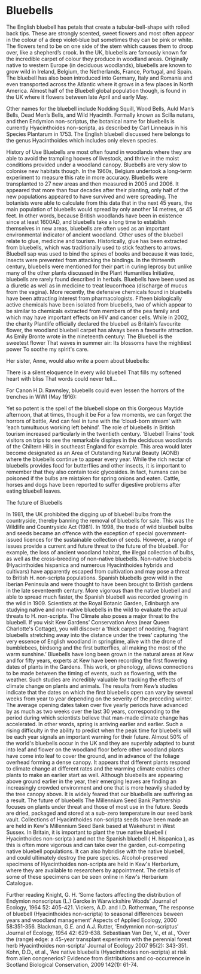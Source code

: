 # Bluebells

The English bluebell has petals that create a tubular-bell-shape with rolled back tips. These are strongly scented, sweet flowers and most often appear in the colour of a deep violet-blue but sometimes they can be pink or white. The flowers tend to be on one side of the stem which causes them to droop over, like a shepherd’s crook.
In the UK, bluebells are famously known for the incredible carpet of colour they produce in woodland areas. Originally native to western Europe (in deciduous woodlands), bluebells are known to grow wild in Ireland, Belgium, the Netherlands, France, Portugal, and Spain. The bluebell has also been introduced into Germany, Italy and Romania and even transported across the Atlantic where it grows in a few places in North America. Almost half of the Bluebell global population though, is found in the UK where it flowers between late April and early May.

Other names for the bluebell include Nodding Squill, Wood Bells, Auld Man’s Bells, Dead Men’s Bells, and Wild Hyacinth. Formally known as Scilla nutans, and then Endymion non-scriptus, the botanical name for bluebells is currently Hyacinthoides non-scripta, as described by Carl Linneaus in his Species Plantarum in 1753. The English bluebell discussed here belongs to the genus Hyacinthoides which includes only eleven species.

History of Use
Bluebells are most often found in woodlands where they are able to avoid the trampling hooves of livestock, and thrive in the moist conditions provided under a woodland canopy. Bluebells are very slow to colonise new habitats though. In the 1960s, Belgium undertook a long-term experiment to measure this rate in more accuracy. Bluebells were transplanted to 27 new areas and then measured in 2005 and 2006. It appeared that more than four decades after their planting, only half of the new populations appeared to have survived and were spreading. The botanists were able to calculate from this data that in the next 45 years, the main population of bluebells would spread by only another 14 metres, or 45 feet. In other words, because British woodlands have been in existence since at least 1600AD, and bluebells take a long time to establish themselves in new areas, bluebells are often used as an important environmental indicator of ancient woodland. 
Other uses of the bluebell relate to glue, medicine and tourism. Historically, glue has been extracted from bluebells, which was traditionally used to stick feathers to arrows. Bluebell sap was used to bind the spines of books and because it was toxic, insects were prevented from attacking the bindings. 
In the thirteenth century, bluebells were mentioned for their part in curing leprosy but unlike many of the other plants discussed in the Plant Humanities Initiative, bluebells are rarely found described in herbals. Bluebells have been used as a diuretic as well as in medicine to treat leucorrhoea (discharge of mucus from the vagina). More recently, the defensive chemicals found in bluebells have been attracting interest from pharmacologists. Fifteen biologically active chemicals have been isolated from bluebells, two of which appear to be similar to chemicals extracted from members of the pea family and which may have important effects on HIV and cancer cells.
While in 2002, the charity Plantlife officially declared the bluebell as Britain’s favourite flower, the woodland bluebell carpet has always been a favourite attraction. As Emily Bronte wrote in the nineteenth century:
The Bluebell is the sweetest flower
That waves in summer air:
Its blossoms have the mightiest power
To soothe my spirit's care.

Her sister, Anne, would also write a poem about bluebells:

There is a silent eloquence
In every wild bluebell
That fills my softened heart with bliss
That words could never tell…

For Canon H.D. Rawnsley, bluebells could even lessen the horrors of the trenches in WWI (May 1916):

Yet so potent is the spell of the bluebell slope on this
Gorgeous Maytide afternoon, that at times, though it be 
For a few moments, we can forget the horrors of battle,
And can feel in tune with the ‘cloud-born stream’ with
‘each tumultuous working left behind’.
The role of bluebells in British tourism increased particularly in the twentieth century. 'Bluebell Trains' took visitors on trips to see the remarkable displays in the deciduous woodlands of the Chiltern Hills in southeast England for example. This area would later become designated as an Area of Outstanding Natural Beauty (AONB) where the bluebells continue to appear every year. 
While the rich nectar of bluebells provides food for butterflies and other insects, it is important to remember that they also contain toxic glycosides. In fact, humans can be poisoned if the bulbs are mistaken for spring onions and eaten. Cattle, horses and dogs have been reported to suffer digestive problems after eating bluebell leaves.

The future of Bluebells

In 1981, the UK prohibited the digging up of bluebell bulbs from the countryside, thereby banning the removal of bluebells for sale. This was the Wildlife and Countryside Act (1981). In 1998, the trade of wild bluebell bulbs and seeds became an offence with the exception of special government-issued licences for the sustainable collection of seeds.
However, a range of issues provide a current and future threat to the future of the bluebell. For example, the loss of ancient woodland habitat, the illegal collection of bulbs, as well as the cross-breeding of non-native bluebells. 
Non-native bluebells (Hyacinthoides hispanica and numerous Hyacinthoides hybrids and cultivars) have apparently escaped from cultivation and may pose a threat to British H. non-scripta populations. Spanish bluebells grow wild in the Iberian Peninsula and were thought to have been brought to British gardens in the late seventeenth century. More vigorous than the native bluebell and able to spread much faster, the Spanish bluebell was recorded growing in the wild in 1909. Scientists at the Royal Botanic Garden, Edinburgh are studying native and non-native bluebells in the wild to evaluate the actual threats to H. non-scripta.
The Climate also poses a major threat to the bluebell. If you visit Kew Gardens’ Conservation Area (near Queen Charlotte's Cottage), you will discover a ‘thick carpet of nodding, fragrant bluebells stretching away into the distance under the trees’ capturing ‘the very essence of English woodland in springtime, alive with the drone of bumblebees, birdsong and the first butterflies, all making the most of the warm sunshine.’ Bluebells have long been grown in the natural areas at Kew and for fifty years, experts at Kew have been recording the first flowering dates of plants in the Gardens. This work, or phenology, allows connections to be made between the timing of events, such as flowering, with the weather. Such studies are incredibly valuable for tracking the effects of climate change on plants and animals. The results from Kew’s studies indicate that the dates on which the first bluebells open can vary by several weeks from year to year depending on the severity of the preceding winter. The average opening dates taken over five yearly periods have advanced by as much as two weeks over the last 30 years, corresponding to the period during which scientists believe that man-made climate change has accelerated. In other words, spring is arriving earlier and earlier.
Such a rising difficulty in the ability to predict when the peak time for bluebells will be each year signals an important warning for their future. Almost 50% of the world's bluebells occur in the UK and they are superbly adapted to burst into leaf and flower on the woodland floor before other woodland plants have come into leaf to cover the ground, and in advance of the foliage overhead forming a dense canopy. It appears that different plants respond to climate change at different rates and the warming climate enables other plants to make an earlier start as well. Although bluebells are appearing above ground earlier in the year, their emerging leaves are finding an increasingly crowded environment and one that is more heavily shaded by the tree canopy above. It is widely feared that our bluebells are suffering as a result. 
The future of bluebells
The Millennium Seed Bank Partnership focuses on plants under threat and those of most use in the future. Seeds are dried, packaged and stored at a sub-zero temperature in our seed bank vault. Collections of Hyacinthoides non-scripta seeds have been made an are held in Kew's Millennium Seed Bank based at Wakehurst in West Sussex.
In Britain, it is important to plant the true native bluebell ( Hyacinthoides non-scripta ) and not the Spanish bluebell ( H. hispanica ), as this is often more vigorous and can take over the garden, out-competing native bluebell populations. It can also hybridise with the native bluebell, and could ultimately destroy the pure species.
Alcohol-preserved specimens of Hyacinthoides non-scripta are held in Kew's Herbarium, where they are available to researchers by appointment. The details of some of these specimens can be seen online in Kew's Herbarium Catalogue.
	
Further reading
Knight, G. H. ‘Some factors affecting the distribution of Endymion nonscriptus (L.) Garcke in Warwickshire Woods’ Journal of Ecology, 1964 52: 405-421.
Vickers, A.D. and I.D. Rotherman, ‘The response of bluebell (Hyacinthoides non-scripta) to seasonal differences beween years and woodland management’ Aspects of Applied Ecology, 2000 58:351-356.
Blackman, G.E. and A.J. Rutter, ‘Endymnion non-scriptus’ Journal of Ecology, 1954 42: 629-638.
Sebastiaan Van Der, V., et al., ‘Over the (range) edge: a 45-year transplant experiemtn with the perennial forest herb Hyacinthoides non-scripta’ Journal of Ecology 2007 95(2): 343-351.
Kohn, D.D., et al., ‘Are native bluebells (Hyacinthoides non-scripta) at risk from alien congenerics? Evidence from distributions and co-occurrence in Scotland Biological Conservation, 2009 142(1): 61-74.
